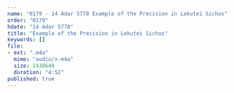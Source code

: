 ```yaml
---
name: "0179 - 14 Adar 5778 Example of the Precision in Lekutei Sichos"
order: "0179"
hdate: "14 Adar 5778"
title: "Example of the Precision in Lekutei Sichos"
keywords: []
file:
- ext: ".m4a"
  mime: "audio/x-m4a"
  size: 2438648
  duration: "4:52"
published: true
---
```



